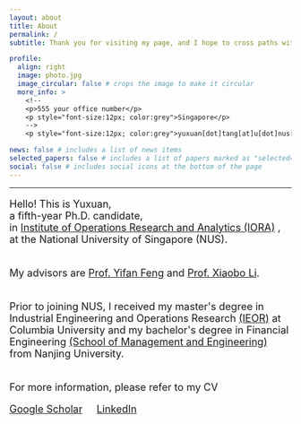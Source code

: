 ```yaml
---
layout: about
title: About
permalink: /
subtitle: Thank you for visiting my page, and I hope to cross paths with you soon!

profile:
  align: right
  image: photo.jpg
  image_circular: false # crops the image to make it circular
  more_info: >
    <!--
    <p>555 your office number</p>
    <p style="font-size:12px; color:grey">Singapore</p>
    -->
    <p style="font-size:12px; color:grey">yuxuan[dot]tang[at]u[dot]nus[dot]edu</p>

news: false # includes a list of news items
selected_papers: false # includes a list of papers marked as "selected={true}"
social: false # includes social icons at the bottom of the page
---
```


---
<div style="font-size: 18px;">
  
Hello! This is Yuxuan, <br>
a fifth-year Ph.D. candidate,<br>
in <a href="https://iora.nus.edu.sg/">Institute of Operations Research and Analytics (IORA)</a> ,<br>
at the National University of Singapore (NUS).
<br/>
<br/>

My advisors are <a href="https://sites.google.com/view/yifanfeng/?pli=1&authuser=1">Prof. Yifan Feng</a> and 
<a href="https://sites.google.com/site/lixiaobohome/home?authuser=1">Prof. Xiaobo Li</a>.
<br/>
<br/>

Prior to joining NUS, I received my master's degree in Industrial Engineering and Operations Research <a href="https://ieor.columbia.edu/">(IEOR)</a> at Columbia University and my bachelor's degree in Financial Engineering <a href="https://sme.nju.edu.cn/main.htm">(School of Management and Engineering)</a> from Nanjing University.
<br/>
<br/>

For more information, please refer to my CV
<br/>

<a href="https://scholar.google.com/citations?view_op=list_works&hl=en&user=tMtgBPcAAAAJ&gmla=AGd7smHeaXnLFr4f572hoHvTRMlNKTDQ-I-evXdY78Kj3kjzki8vUC-FeIro_vcCJKLG-CfhyIURPNGPp55S1JZV6MPuJKCOHF5e6dDNXdXH">Google Scholar</a> &nbsp;&nbsp;&nbsp; <a href="https://www.linkedin.com/in/yuxuan-t-a700b0146/">LinkedIn</a> 

<br/>


<br/>

</div>

<!--

#### Research Interests

Machine Learning, AI, Data-Driven Decision Making, Learning, Choice Modeling, and Online Platform Operations.
-->

<script type='text/javascript' id='clustrmaps' src='//cdn.clustrmaps.com/map_v2.js?cl=ffffff&w=300&t=tt&d=ZjZdVSfDk4Pewin3AFx3d4DA2jsBr9ozYvcJ0_yHSQo&co=2d78ad&cmo=3acc3a&cmn=ff5353&ct=ffffff'></script>

<!--

Put your address / P.O. box / other info right below your picture. You can also disable any of these elements by editing `profile` property of the YAML header of your `_pages/about.md`. Edit `_bibliography/papers.bib` and Jekyll will render your [publications page](/al-folio/publications/) automatically.

Link to your social media connections, too. This theme is set up to use [Font Awesome icons](https://fontawesome.com/) and [Academicons](https://jpswalsh.github.io/academicons/), like the ones below. Add your Facebook, Twitter, LinkedIn, Google Scholar, or just disable all of them.

-->
